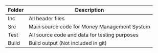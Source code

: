 | Folder        | Description                                    |
| ------------- | ---------------------------------------------- |
| Inc           | All header files                               |
| Src           | Main source code for Money Management System   |
|Test           | All source code and data for testing purposes  |
|Build          | Build output (Not included in git)             |